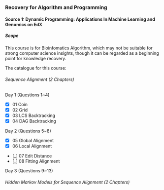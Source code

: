 ### Recovery for Algorithm and Programming

#### Source 1: Dynamic Programming: Applications In Machine Learning and Genomics on EdX

##### Scope
This course is for Bioinfomatics Algorithm, which may not be suitable for strong computer science insights, though it can be regarded as a beginning point for knowledge recovery.

The catalogue for this course:
###### Sequence Alignment (2 Chapters)
Day 1 (Questions 1~4)
- [x] 01 Coin
- [x] 02 Grid
- [x] 03 LCS Backtracking
- [x] 04 DAG Backtracking

Day 2 (Questions 5~8)
- [x] 05 Global Alignment
- [x] 06 Local Alignment
- [_] 07 Edit Distance
- [_] 08 Fitting Alignment

Day 3 (Questions 9~13)

###### Hidden Markov Models for Sequence Alignment (2 Chapters)